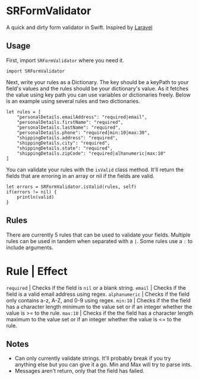 # SRFormValidator

A quick and dirty form validator in Swift. Inspired by [Laravel](http://laravel.com/docs/5.1/validation)

## Usage

First, import `SRFormValidator` where you need it.

`import SRFormValidator`

Next, write your rules as a Dictionary. The key should be a keyPath to your field's values and the rules should be your dictionary's value. As it fetches the value using key path you can use variables or dictionaries freely. Below is an example using several rules and two dictionaries.

    let rules = [
        "personalDetails.emailAddress": "required|email",
        "personalDetails.firstName": "required",
        "personalDetails.lastName": "required",
        "personalDetails.phone": "required|min:10|max:30",
        "shippingDetails.address": "required",
        "shippingDetails.city": "required",
        "shippingDetails.state": "required",
        "shippingDetails.zipCode": "required|alhanumeric|max:10"
    ]

You can validate your rules with the `isValid` class method. It'll return the fields that are erroring in an array or nil if the fields are valid.

    let errors = SRFormValidator.isValid(rules, self)
    if(errors != nil) {
        println(valid)
    }

## Rules

There are currently 5 rules that can be used to validate your fields. Multiple rules can be used in tandem when separated with a `|`. Some rules use a `:` to include arguments.

Rule | Effect
=================
`required` | Checks if the field is `nil` or a blank string.
`email`    | Checks if the field is a valid email address using regex.
`alphanumeric` | Checks if the field only contains a-z, A-Z, and 0-9 using regex.
`min:10` | Checks if the the field has a character length minimum to the value set or if an integer whether the value is >= to the rule.
`max:10` | Checks if the the field has a character length maximum to the value set or if an integer whether the value is <= to the rule.

## Notes

* Can only currently validate strings. It'll probably break if you try anything else but you can give it a go. Min and Max will try to parse ints.
* Messages aren't return, only that the field has failed.
